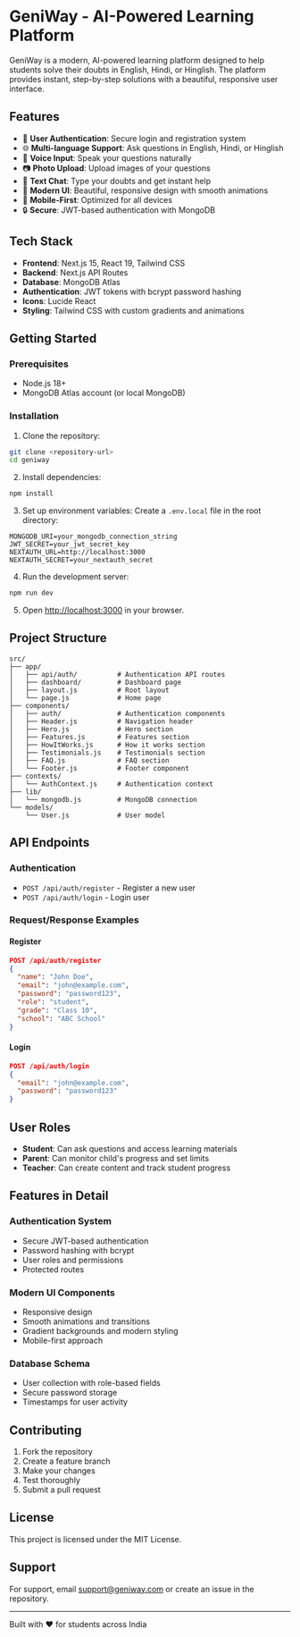 # GeniWay - AI-Powered Learning Platform

GeniWay is a modern, AI-powered learning platform designed to help students solve their doubts in English, Hindi, or Hinglish. The platform provides instant, step-by-step solutions with a beautiful, responsive user interface.

## Features

- 🔐 **User Authentication**: Secure login and registration system
- 🌐 **Multi-language Support**: Ask questions in English, Hindi, or Hinglish
- 🎤 **Voice Input**: Speak your questions naturally
- 📷 **Photo Upload**: Upload images of your questions
- 💬 **Text Chat**: Type your doubts and get instant help
- 🎨 **Modern UI**: Beautiful, responsive design with smooth animations
- 📱 **Mobile-First**: Optimized for all devices
- 🔒 **Secure**: JWT-based authentication with MongoDB

## Tech Stack

- **Frontend**: Next.js 15, React 19, Tailwind CSS
- **Backend**: Next.js API Routes
- **Database**: MongoDB Atlas
- **Authentication**: JWT tokens with bcrypt password hashing
- **Icons**: Lucide React
- **Styling**: Tailwind CSS with custom gradients and animations

## Getting Started

### Prerequisites

- Node.js 18+ 
- MongoDB Atlas account (or local MongoDB)

### Installation

1. Clone the repository:
```bash
git clone <repository-url>
cd geniway
```

2. Install dependencies:
```bash
npm install
```

3. Set up environment variables:
Create a `.env.local` file in the root directory:
```env
MONGODB_URI=your_mongodb_connection_string
JWT_SECRET=your_jwt_secret_key
NEXTAUTH_URL=http://localhost:3000
NEXTAUTH_SECRET=your_nextauth_secret
```

4. Run the development server:
```bash
npm run dev
```

5. Open [http://localhost:3000](http://localhost:3000) in your browser.

## Project Structure

```
src/
├── app/
│   ├── api/auth/          # Authentication API routes
│   ├── dashboard/         # Dashboard page
│   ├── layout.js          # Root layout
│   └── page.js            # Home page
├── components/
│   ├── auth/              # Authentication components
│   ├── Header.js          # Navigation header
│   ├── Hero.js            # Hero section
│   ├── Features.js        # Features section
│   ├── HowItWorks.js      # How it works section
│   ├── Testimonials.js    # Testimonials section
│   ├── FAQ.js             # FAQ section
│   └── Footer.js          # Footer component
├── contexts/
│   └── AuthContext.js     # Authentication context
├── lib/
│   └── mongodb.js         # MongoDB connection
└── models/
    └── User.js            # User model
```

## API Endpoints

### Authentication

- `POST /api/auth/register` - Register a new user
- `POST /api/auth/login` - Login user

### Request/Response Examples

#### Register
```json
POST /api/auth/register
{
  "name": "John Doe",
  "email": "john@example.com",
  "password": "password123",
  "role": "student",
  "grade": "Class 10",
  "school": "ABC School"
}
```

#### Login
```json
POST /api/auth/login
{
  "email": "john@example.com",
  "password": "password123"
}
```

## User Roles

- **Student**: Can ask questions and access learning materials
- **Parent**: Can monitor child's progress and set limits
- **Teacher**: Can create content and track student progress

## Features in Detail

### Authentication System
- Secure JWT-based authentication
- Password hashing with bcrypt
- User roles and permissions
- Protected routes

### Modern UI Components
- Responsive design
- Smooth animations and transitions
- Gradient backgrounds and modern styling
- Mobile-first approach

### Database Schema
- User collection with role-based fields
- Secure password storage
- Timestamps for user activity

## Contributing

1. Fork the repository
2. Create a feature branch
3. Make your changes
4. Test thoroughly
5. Submit a pull request

## License

This project is licensed under the MIT License.

## Support

For support, email support@geniway.com or create an issue in the repository.

---

Built with ❤️ for students across India